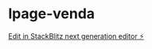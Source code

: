 # lpage-venda

[Edit in StackBlitz next generation editor ⚡️](https://stackblitz.com/~/github.com/Afonsomiguel1990/lpage-venda)